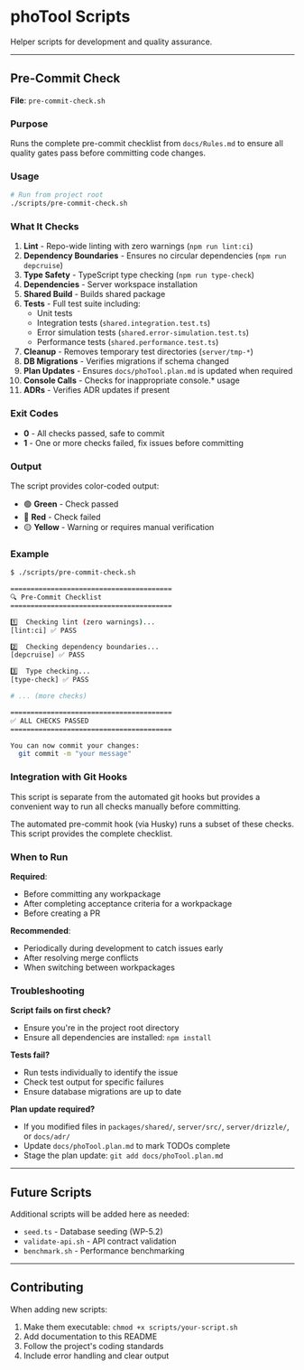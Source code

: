 # phoTool Scripts

Helper scripts for development and quality assurance.

---

## Pre-Commit Check

**File**: `pre-commit-check.sh`

### Purpose
Runs the complete pre-commit checklist from `docs/Rules.md` to ensure all quality gates pass before committing code changes.

### Usage

```bash
# Run from project root
./scripts/pre-commit-check.sh
```

### What It Checks

1. **Lint** - Repo-wide linting with zero warnings (`npm run lint:ci`)
2. **Dependency Boundaries** - Ensures no circular dependencies (`npm run depcruise`)
3. **Type Safety** - TypeScript type checking (`npm run type-check`)
4. **Dependencies** - Server workspace installation
5. **Shared Build** - Builds shared package
6. **Tests** - Full test suite including:
   - Unit tests
   - Integration tests (`shared.integration.test.ts`)
   - Error simulation tests (`shared.error-simulation.test.ts`)
   - Performance tests (`shared.performance.test.ts`)
7. **Cleanup** - Removes temporary test directories (`server/tmp-*`)
8. **DB Migrations** - Verifies migrations if schema changed
9. **Plan Updates** - Ensures `docs/phoTool.plan.md` is updated when required
10. **Console Calls** - Checks for inappropriate console.* usage
11. **ADRs** - Verifies ADR updates if present

### Exit Codes

- **0** - All checks passed, safe to commit
- **1** - One or more checks failed, fix issues before committing

### Output

The script provides color-coded output:
- 🟢 **Green** - Check passed
- 🔴 **Red** - Check failed
- 🟡 **Yellow** - Warning or requires manual verification

### Example

```bash
$ ./scripts/pre-commit-check.sh

========================================
🔍 Pre-Commit Checklist
========================================

1️⃣  Checking lint (zero warnings)...
[lint:ci] ✅ PASS

2️⃣  Checking dependency boundaries...
[depcruise] ✅ PASS

3️⃣  Type checking...
[type-check] ✅ PASS

# ... (more checks)

========================================
✅ ALL CHECKS PASSED
========================================

You can now commit your changes:
  git commit -m "your message"
```

### Integration with Git Hooks

This script is separate from the automated git hooks but provides a convenient way to run all checks manually before committing. 

The automated pre-commit hook (via Husky) runs a subset of these checks. This script provides the complete checklist.

### When to Run

**Required**:
- Before committing any workpackage
- After completing acceptance criteria for a workpackage
- Before creating a PR

**Recommended**:
- Periodically during development to catch issues early
- After resolving merge conflicts
- When switching between workpackages

### Troubleshooting

**Script fails on first check?**
- Ensure you're in the project root directory
- Ensure all dependencies are installed: `npm install`

**Tests fail?**
- Run tests individually to identify the issue
- Check test output for specific failures
- Ensure database migrations are up to date

**Plan update required?**
- If you modified files in `packages/shared/`, `server/src/`, `server/drizzle/`, or `docs/adr/`
- Update `docs/phoTool.plan.md` to mark TODOs complete
- Stage the plan update: `git add docs/phoTool.plan.md`

---

## Future Scripts

Additional scripts will be added here as needed:
- `seed.ts` - Database seeding (WP-5.2)
- `validate-api.sh` - API contract validation
- `benchmark.sh` - Performance benchmarking

---

## Contributing

When adding new scripts:
1. Make them executable: `chmod +x scripts/your-script.sh`
2. Add documentation to this README
3. Follow the project's coding standards
4. Include error handling and clear output
